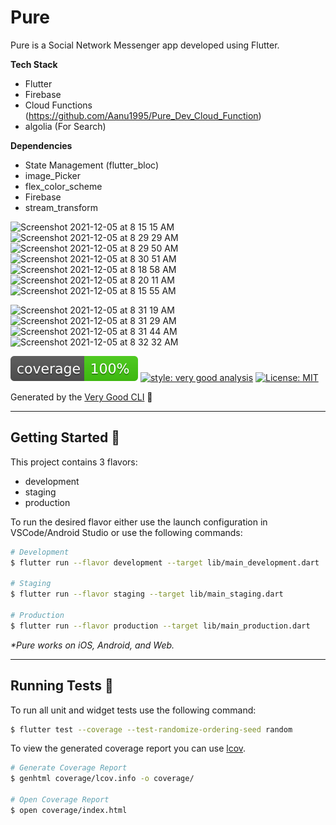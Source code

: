 # Pure

Pure is a Social Network Messenger app developed using Flutter.

**Tech Stack**

- Flutter
- Firebase
- Cloud Functions (https://github.com/Aanu1995/Pure_Dev_Cloud_Function)
- algolia (For Search)

**Dependencies**

- State Management (flutter_bloc)
- image_Picker
- flex_color_scheme
- Firebase
- stream_transform

<img width="200" alt="Screenshot 2021-12-05 at 8 15 15 AM" src="https://user-images.githubusercontent.com/24871915/144737628-286cb714-e774-409f-92cc-1a8d1563224a.png"> <img width="200" alt="Screenshot 2021-12-05 at 8 29 29 AM" src="https://user-images.githubusercontent.com/24871915/144738009-51ca0ead-f6d5-4fb8-a8f9-1f47762adf72.png"> <img width="200" alt="Screenshot 2021-12-05 at 8 29 50 AM" src="https://user-images.githubusercontent.com/24871915/144738010-73e4fa82-75f7-4b4b-9485-a830a051eb00.png"> <img width="200" alt="Screenshot 2021-12-05 at 8 30 51 AM" src="https://user-images.githubusercontent.com/24871915/144738011-c0d0849b-5014-4df2-977a-e5c2a0278541.png"> <img width="200" alt="Screenshot 2021-12-05 at 8 18 58 AM" src="https://user-images.githubusercontent.com/24871915/144737631-d61814d1-f863-49ea-8c44-2ea70b8280e5.png"> <img width="200" alt="Screenshot 2021-12-05 at 8 20 11 AM" src="https://user-images.githubusercontent.com/24871915/144737632-c5bdd025-b2b4-4897-b81e-a13c3c380b1d.png"> <img width="200" alt="Screenshot 2021-12-05 at 8 15 55 AM" src="https://user-images.githubusercontent.com/24871915/144737630-cba4be63-d975-4ac1-a260-7b8b03ed56b1.png">

<img width="200" alt="Screenshot 2021-12-05 at 8 31 19 AM" src="https://user-images.githubusercontent.com/24871915/144738067-76bb7d7a-0743-4f52-9b0e-d1b76f13d112.png"> <img width="200" alt="Screenshot 2021-12-05 at 8 31 29 AM" src="https://user-images.githubusercontent.com/24871915/144738069-785089c3-54ac-4838-b967-9ab2b91aa4bf.png"> <img width="200" alt="Screenshot 2021-12-05 at 8 31 44 AM" src="https://user-images.githubusercontent.com/24871915/144738070-7a3e938a-2df4-4276-a640-cc9307aa761c.png"> <img width="200" alt="Screenshot 2021-12-05 at 8 32 32 AM" src="https://user-images.githubusercontent.com/24871915/144738071-c27456e4-a84f-4a50-9da3-593aaea5e3b0.png">

![coverage][coverage_badge]
[![style: very good analysis][very_good_analysis_badge]][very_good_analysis_link]
[![License: MIT][license_badge]][license_link]

Generated by the [Very Good CLI][very_good_cli_link] 🤖

---

## Getting Started 🚀

This project contains 3 flavors:

- development
- staging
- production

To run the desired flavor either use the launch configuration in VSCode/Android Studio or use the following commands:

```sh
# Development
$ flutter run --flavor development --target lib/main_development.dart

# Staging
$ flutter run --flavor staging --target lib/main_staging.dart

# Production
$ flutter run --flavor production --target lib/main_production.dart
```

_\*Pure works on iOS, Android, and Web._

---

## Running Tests 🧪

To run all unit and widget tests use the following command:

```sh
$ flutter test --coverage --test-randomize-ordering-seed random
```

To view the generated coverage report you can use [lcov](https://github.com/linux-test-project/lcov).

```sh
# Generate Coverage Report
$ genhtml coverage/lcov.info -o coverage/

# Open Coverage Report
$ open coverage/index.html
```

[coverage_badge]: coverage_badge.svg
[flutter_localizations_link]: https://api.flutter.dev/flutter/flutter_localizations/flutter_localizations-library.html
[internationalization_link]: https://flutter.dev/docs/development/accessibility-and-localization/internationalization
[license_badge]: https://img.shields.io/badge/license-MIT-blue.svg
[license_link]: https://opensource.org/licenses/MIT
[very_good_analysis_badge]: https://img.shields.io/badge/style-very_good_analysis-B22C89.svg
[very_good_analysis_link]: https://pub.dev/packages/very_good_analysis
[very_good_cli_link]: https://github.com/VeryGoodOpenSource/very_good_cli
